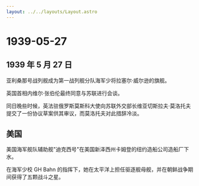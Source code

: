 ```yaml
---
layout: ../../layouts/Layout.astro
---
```


# 1939-05-27

## 1939 年 5 月 27 日

亚利桑那号战列舰成为第一战列舰分队海军少将拉塞尔·威尔逊的旗舰。

英国首相内维尔·张伯伦最终同意与苏联进行会谈。

同日晚些时候，英法驻俄罗斯莫斯科大使向苏联外交部长维亚切斯拉夫·莫洛托夫提交了一份协议草案供其审议，而莫洛托夫对此措辞冷淡。

## 美国

美国海军舰队辅助舰"迪克西号"在美国新泽西州卡姆登的纽约造船公司造船厂下水。

在海军少校 GH Bahn
的指挥下，她在太平洋上担任驱逐舰母舰，并在朝鲜战争期间获得了五颗战斗之星。